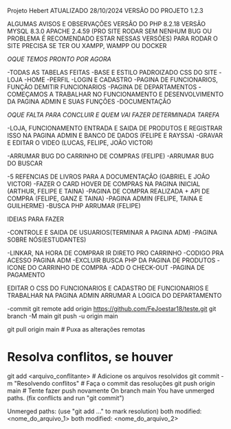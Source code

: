 Projeto Hebert ATUALIZADO 28/10/2024
VERSÃO DO PROJETO 1.2.3

ALGUMAS AVISOS E OBSERVAÇÕES 
VERSÃO DO PHP 8.2.18
VERSÃO MYSQL 8.3.0
APACHE 2.4.59
(PRO SITE RODAR SEM NENHUM BUG OU PROBLEMA É RECOMENDADO ESTAR NESSAS VERSÕES)
PARA RODAR O SITE PRECISA SE TER OU XAMPP, WAMPP OU DOCKER

*OQUE TEMOS PRONTO POR AGORA*

-TODAS AS TABELAS FEITAS 
-BASE E ESTILO PADROIZADO CSS DO SITE 
-LOJA 
-HOME
-PERFIL 
-LOGIN E CADASTRO
-PAGINA DE FUNCIONARIOS, FUNÇÃO DEMITIR FUNCIONARIOS 
-PAGINA DE DEPARTAMENTOS 
-COMEÇAMOS A TRABALHAR NO FUNCIONAMENTO E DESENVOLVIMENTO DA PAGINA ADMIN E SUAS FUNÇÕES
-DOCUMENTAÇÃO

*OQUE FALTA PARA CONCLUIR* *E QUEM VAI FAZER DETERMINADA TAREFA*



-LOJA, FUNCIONAMENTO ENTRADA E SAIDA DE PRODUTOS E REGISTRAR ISSO NA PAGINA ADMIN E BANCO DE DADOS   (FELIPE E RAYSSA)
-GRAVAR E EDITAR O VIDEO   (LUCAS, FELIPE, JOÃO VICTOR)

-ARRUMAR BUG DO CARRINHO DE COMPRAS    (FELIPE)
-ARRUMAR BUG DO BUSCAR 

-5 REFENCIAS DE LIVROS PARA A DOCUMENTAÇÃO   (GABRIEL E JOÃO VICTOR)
-FAZER O CARD HOVER DE COMPRAS NA PAGINA INICIAL   (ARTHUR, FELIPE E TAINA)
-PAGINA DE COMPRA REALIZADA + API DE COMPRA   (FELIPE, GANZ E TAINA)
-PAGINA ADMIN   (FELIPE, TAINA E GUILHERME)
-BUSCA PHP ARRUMAR (FELIPE)

IDEIAS PARA FAZER 

-CONTROLE E SAIDA DE USUARIOS(TERMINAR A PAGINA ADM)
-PAGINA SOBRE NÓS(ESTUDANTES)

-LINKAR, NA HORA DE COMPRAR IR DIRETO PRO CARRINHO 
-CODIGO PRA ACESSO PAGINA ADM 
-EXCLUIR BUSCA PHP DA PAGINA DE PRODUTOS
-ICONE DO CARRINHO DE COMPRA
-ADD O CHECK-OUT
-PAGINA DE PAGAMENTO  

EDITAR O CSS DO FUNCIONARIOS E CADASTRO DE FUNCIONARIOS 
E TRABALHAR NA PAGINA ADMIN 
ARRUMAR A LOGICA DO DEPARTAMENTO 

-commit 
git remote add origin https://github.com/FeJoestar18/teste.git
git branch -M main
git push -u origin main

git pull origin main          # Puxa as alterações remotas
# Resolva conflitos, se houver
git add <arquivo_conflitante> # Adicione os arquivos resolvidos
git commit -m "Resolvendo conflitos" # Faça o commit das resoluções
git push origin main          # Tente fazer push novamente
On branch main
You have unmerged paths.
  (fix conflicts and run "git commit")

Unmerged paths:
  (use "git add <file>..." to mark resolution)
    both modified:   <nome_do_arquivo_1>
    both modified:   <nome_do_arquivo_2>
